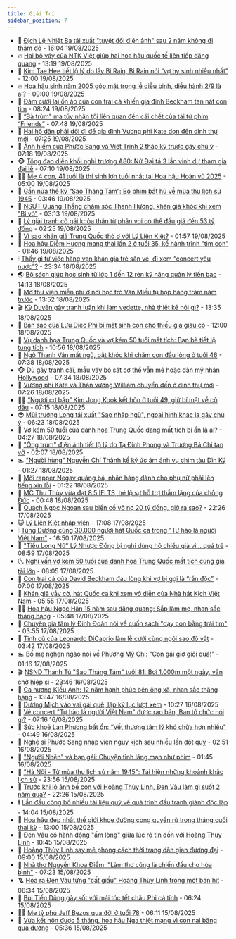 ```yaml
---
title: Giải Trí
sidebar_position: 7
---
```


<!-- dantri-giai-tri:START -->
- 🤩 [Địch Lệ Nhiệt Ba tái xuất &quot;tuyệt đối điện ảnh&quot; sau 2 năm không đi thảm đỏ](https://dantri.com.vn/giai-tri/dich-le-nhiet-ba-tai-xuat-tuyet-doi-dien-anh-sau-2-nam-khong-di-tham-do-20250819180144092.htm) - 16:04 19/08/2025
- 🔥 [Hai bộ váy của NTK Việt giúp hai hoa hậu quốc tế liên tiếp đăng quang](https://dantri.com.vn/giai-tri/hai-bo-vay-cua-ntk-viet-giup-hai-hoa-hau-quoc-te-lien-tiep-dang-quang-20250819170750378.htm) - 13:19 19/08/2025
- 🚀 [Kim Tae Hee tiết lộ lý do lấy Bi Rain, Bi Rain nói “vợ hy sinh nhiều nhất”](https://dantri.com.vn/giai-tri/kim-tae-hee-tiet-lo-ly-do-lay-bi-rain-bi-rain-noi-vo-hy-sinh-nhieu-nhat-20250819112440033.htm) - 12:00 19/08/2025
- 🔥 [Hoa hậu sinh năm 2005 góp mặt trong lễ diễu binh, diễu hành 2/9 là ai?](https://dantri.com.vn/giai-tri/hoa-hau-sinh-nam-2005-gop-mat-trong-le-dieu-binh-dieu-hanh-29-la-ai-20250819122118882.htm) - 09:00 19/08/2025
- 🌈 [Đám cưới lại ồn ào của con trai cả khiến gia đình Beckham tan nát con tim](https://dantri.com.vn/giai-tri/dam-cuoi-lai-on-ao-cua-con-trai-ca-khien-gia-dinh-beckham-tan-nat-con-tim-20250819122033563.htm) - 08:24 19/08/2025
- 📝 [“Bà trùm&quot; ma túy nhận tội liên quan đến cái chết của tài tử phim “Friends”](https://dantri.com.vn/giai-tri/ba-trum-ma-tuy-nhan-toi-lien-quan-den-cai-chet-cua-tai-tu-phim-friends-20250819131221107.htm) - 07:48 19/08/2025
- 💪 [Hai hộ dân phải dời đi để gia đình Vương phi Kate dọn đến dinh thự mới](https://dantri.com.vn/giai-tri/hai-ho-dan-phai-doi-di-de-gia-dinh-vuong-phi-kate-don-den-dinh-thu-moi-20250819121833250.htm) - 07:25 19/08/2025
- 🤡 [Ảnh hiếm của Phước Sang và Việt Trinh 2 thập kỷ trước gây chú ý](https://dantri.com.vn/giai-tri/anh-hiem-cua-phuoc-sang-va-viet-trinh-2-thap-ky-truoc-gay-chu-y-20250819094316592.htm) - 07:18 19/08/2025
- 🐵 [Tổng đạo diễn khối nghi trượng A80: Nữ Đại tá 3 lần vinh dự tham gia đại lễ](https://dantri.com.vn/giai-tri/tong-dao-dien-khoi-nghi-truong-a80-nu-dai-ta-3-lan-vinh-du-tham-gia-dai-le-20250819113009467.htm) - 07:10 19/08/2025
- 🧑‍🏫 [Mẹ 4 con, 41 tuổi là thí sinh lớn tuổi nhất tại Hoa hậu Hoàn vũ 2025](https://dantri.com.vn/giai-tri/me-4-con-41-tuoi-la-thi-sinh-lon-tuoi-nhat-tai-hoa-hau-hoan-vu-2025-20250819090441785.htm) - 05:00 19/08/2025
- 💂 [Gần nửa thế kỷ “Sao Tháng Tám”: Bộ phim bất hủ về mùa thu lịch sử 1945](https://dantri.com.vn/giai-tri/gan-nua-the-ky-sao-thang-tam-bo-phim-bat-hu-ve-mua-thu-lich-su-1945-20250819092453377.htm) - 03:46 19/08/2025
- 🤠 [NSƯT Quang Thắng chăm sóc Thanh Hương, khán giả khóc khi xem &quot;Bỉ vỏ&quot;](https://dantri.com.vn/giai-tri/nsut-quang-thang-cham-soc-thanh-huong-khan-gia-khoc-khi-xem-bi-vo-20250818123348180.htm) - 03:13 19/08/2025
- 🫶 [Lý giải tranh cô gái khỏa thân từ phân voi có thể đấu giá đến 53 tỷ đồng](https://dantri.com.vn/giai-tri/ly-giai-tranh-co-gai-khoa-than-tu-phan-voi-co-the-dau-gia-den-53-ty-dong-20250818232913161.htm) - 02:25 19/08/2025
- 🦏 [Vì sao khán giả Trung Quốc thờ ơ với Lý Liên Kiệt?](https://dantri.com.vn/giai-tri/vi-sao-khan-gia-trung-quoc-tho-o-voi-ly-lien-kiet-20250818214019931.htm) - 01:57 19/08/2025
- 🧰 [Hoa hậu Diễm Hương mang thai lần 2 ở tuổi 35, kể hành trình &quot;tìm con&quot;](https://dantri.com.vn/giai-tri/hoa-hau-diem-huong-mang-thai-lan-2-o-tuoi-35-ke-hanh-trinh-tim-con-20250819075304131.htm) - 01:46 19/08/2025
- 🕯 [Thấy gì từ việc hàng vạn khán giả trẻ săn vé, đi xem “concert yêu nước”?](https://dantri.com.vn/giai-tri/thay-gi-tu-viec-hang-van-khan-gia-tre-san-ve-di-xem-concert-yeu-nuoc-20250818114749088.htm) - 23:34 18/08/2025
- 🌏 [Bộ sách giúp học sinh từ lớp 1 đến 12 rèn kỹ năng quản lý tiền bạc](https://dantri.com.vn/giai-tri/bo-sach-giup-hoc-sinh-tu-lop-1-den-12-ren-ky-nang-quan-ly-tien-bac-20250818204258693.htm) - 14:13 18/08/2025
- 🌈 [Mở thư viện miễn phí ở nơi học trò Văn Miếu tụ họp hàng trăm năm trước](https://dantri.com.vn/giai-tri/mo-thu-vien-mien-phi-o-noi-hoc-tro-van-mieu-tu-hop-hang-tram-nam-truoc-20250818195009620.htm) - 13:52 18/08/2025
- 🎬 [Kỳ Duyên gây tranh luận khi làm vedette, nhà thiết kế nói gì?](https://dantri.com.vn/giai-tri/ky-duyen-gay-tranh-luan-khi-lam-vedette-nha-thiet-ke-noi-gi-20250818191415702.htm) - 13:35 18/08/2025
- 👀 [Bản sao của Lưu Diệc Phi bí mật sinh con cho thiếu gia giàu có](https://dantri.com.vn/giai-tri/ban-sao-cua-luu-diec-phi-bi-mat-sinh-con-cho-thieu-gia-giau-co-20250818105828833.htm) - 12:00 18/08/2025
- 🧰 [Vụ danh họa Trung Quốc và vợ kém 50 tuổi mất tích: Bạn bè tiết lộ tung tích](https://dantri.com.vn/giai-tri/vu-danh-hoa-trung-quoc-va-vo-kem-50-tuoi-mat-tich-ban-be-tiet-lo-tung-tich-20250818171629703.htm) - 10:56 18/08/2025
- 🧰 [Ngô Thanh Vân mất ngủ, bật khóc khi chăm con đầu lòng ở tuổi 46](https://dantri.com.vn/giai-tri/ngo-thanh-van-mat-ngu-bat-khoc-khi-cham-con-dau-long-o-tuoi-46-20250818123200177.htm) - 07:38 18/08/2025
- 🐵 [Dù gây tranh cãi, mẫu váy bó sát cơ thể vẫn mê hoặc dàn mỹ nhân Hollywood](https://dantri.com.vn/giai-tri/du-gay-tranh-cai-mau-vay-bo-sat-co-the-van-me-hoac-dan-my-nhan-hollywood-20250807175105538.htm) - 07:34 18/08/2025
- 🐘 [Vương phi Kate và Thân vương William chuyển đến ở dinh thự mới](https://dantri.com.vn/giai-tri/vuong-phi-kate-va-than-vuong-william-chuyen-den-o-dinh-thu-moi-20250817181630899.htm) - 07:26 18/08/2025
- 🧑‍💻 [“Người cơ bắp” Kim Jong Kook kết hôn ở tuổi 49, giữ bí mật về cô dâu](https://dantri.com.vn/giai-tri/nguoi-co-bap-kim-jong-kook-ket-hon-o-tuoi-49-giu-bi-mat-ve-co-dau-20250818112932180.htm) - 07:15 18/08/2025
- 😎 [Mũi trưởng Long tái xuất &quot;Sao nhập ngũ&quot;, ngoại hình khác lạ gây chú ý](https://dantri.com.vn/giai-tri/mui-truong-long-tai-xuat-sao-nhap-ngu-ngoai-hinh-khac-la-gay-chu-y-20250818114136671.htm) - 06:23 18/08/2025
- 🧰 [Vợ kém 50 tuổi của danh họa Trung Quốc đang mất tích bí ẩn là ai?](https://dantri.com.vn/giai-tri/vo-kem-50-tuoi-cua-danh-hoa-trung-quoc-dang-mat-tich-bi-an-la-ai-20250818093642827.htm) - 04:27 18/08/2025
- 🧰 [&quot;Ông trùm&quot; điện ảnh tiết lộ lý do Tạ Đình Phong và Trương Bá Chi tan vỡ](https://dantri.com.vn/giai-tri/ong-trum-dien-anh-tiet-lo-ly-do-ta-dinh-phong-va-truong-ba-chi-tan-vo-20250817194704590.htm) - 02:07 18/08/2025
- 🏊 [&quot;Người hùng&quot; Nguyễn Chí Thành kể ký ức ám ảnh vụ chìm tàu Dìn Ký](https://dantri.com.vn/giai-tri/nguoi-hung-nguyen-chi-thanh-ke-ky-uc-am-anh-vu-chim-tau-din-ky-20250818071426398.htm) - 01:27 18/08/2025
- 🌋 [Mời rapper Negav quảng bá, nhãn hàng dành cho phụ nữ phải lên tiếng xin lỗi](https://dantri.com.vn/giai-tri/moi-rapper-negav-quang-ba-nhan-hang-danh-cho-phu-nu-phai-len-tieng-xin-loi-20250818081429992.htm) - 01:22 18/08/2025
- 🔭 [MC Thu Thủy vừa đạt 8.5 IELTS, hé lộ sự hỗ trợ thầm lặng của chồng Đức](https://dantri.com.vn/giai-tri/mc-thu-thuy-vua-dat-85-ielts-he-lo-su-ho-tro-tham-lang-cua-chong-duc-20250814212008497.htm) - 00:48 18/08/2025
- 📝 [Quách Ngọc Ngoan sau biến cố vỡ nợ 20 tỷ đồng, giờ ra sao?](https://dantri.com.vn/giai-tri/quach-ngoc-ngoan-sau-bien-co-vo-no-20-ty-dong-gio-ra-sao-20250817104246626.htm) - 22:26 17/08/2025
- 😺 [Lý Liên Kiệt nhập viện](https://dantri.com.vn/giai-tri/ly-lien-kiet-nhap-vien-20250817223007541.htm) - 17:08 17/08/2025
- 🕯 [Tùng Dương cùng 30.000 người hát Quốc ca trong &quot;Tự hào là người Việt Nam&quot;](https://dantri.com.vn/giai-tri/tung-duong-cung-30000-nguoi-hat-quoc-ca-trong-tu-hao-la-nguoi-viet-nam-20250817233259634.htm) - 16:50 17/08/2025
- 🦄 [&quot;Tiểu Long Nữ&quot; Lý Nhược Đồng bị nghi dùng hộ chiếu giả vì... quá trẻ](https://dantri.com.vn/giai-tri/tieu-long-nu-ly-nhuoc-dong-bi-nghi-dung-ho-chieu-gia-vi-qua-tre-20250817115526350.htm) - 08:59 17/08/2025
- 🌜 [Nghi vấn vợ kém 50 tuổi của danh họa Trung Quốc mất tích cùng gia tài lớn](https://dantri.com.vn/giai-tri/nghi-van-vo-kem-50-tuoi-cua-danh-hoa-trung-quoc-mat-tich-cung-gia-tai-lon-20250817144706888.htm) - 08:05 17/08/2025
- 👹 [Con trai cả của David Beckham đau lòng khi vợ bị gọi là “rắn độc”](https://dantri.com.vn/giai-tri/con-trai-ca-cua-david-beckham-dau-long-khi-vo-bi-goi-la-ran-doc-20250817101240290.htm) - 07:00 17/08/2025
- 🚀 [Khán giả vẫy cờ, hát Quốc ca khi xem vở diễn của Nhà hát Kịch Việt Nam](https://dantri.com.vn/giai-tri/khan-gia-vay-co-hat-quoc-ca-khi-xem-vo-dien-cua-nha-hat-kich-viet-nam-20250817115418882.htm) - 05:55 17/08/2025
- 🧑‍💻 [Hoa hậu Ngọc Hân 15 năm sau đăng quang: Sắp làm mẹ, nhan sắc thăng hạng](https://dantri.com.vn/giai-tri/hoa-hau-ngoc-han-15-nam-sau-dang-quang-sap-lam-me-nhan-sac-thang-hang-20250817120727563.htm) - 05:48 17/08/2025
- 🦩 [Chuyên gia tâm lý Đinh Đoàn nói về cuốn sách &quot;dạy con bằng trái tim&quot;](https://dantri.com.vn/giai-tri/chuyen-gia-tam-ly-dinh-doan-noi-ve-cuon-sach-day-con-bang-trai-tim-20250817005802190.htm) - 03:55 17/08/2025
- 💫 [Tình cũ của Leonardo DiCaprio làm lễ cưới cùng ngôi sao đô vật](https://dantri.com.vn/giai-tri/tinh-cu-cua-leonardo-dicaprio-lam-le-cuoi-cung-ngoi-sao-do-vat-20250817102805367.htm) - 03:42 17/08/2025
- 🏊 [Bố mẹ nghẹn ngào nói về Phương Mỹ Chi: &quot;Con gái giờ giỏi quá!&quot;](https://dantri.com.vn/giai-tri/bo-me-nghen-ngao-noi-ve-phuong-my-chi-con-gai-gio-gioi-qua-20250817080556838.htm) - 01:16 17/08/2025
- 🎬 [NSND Thanh Tú &quot;Sao Tháng Tám&quot; tuổi 81: Bơi 1.000m một ngày, vẫn chờ hiệp sĩ](https://dantri.com.vn/giai-tri/nsnd-thanh-tu-sao-thang-tam-tuoi-81-boi-1000m-mot-ngay-van-cho-hiep-si-20250817011237642.htm) - 23:46 16/08/2025
- 💃 [Ca nương Kiều Anh: 12 năm hạnh phúc bên ông xã, nhan sắc thăng hạng](https://dantri.com.vn/giai-tri/ca-nuong-kieu-anh-12-nam-hanh-phuc-ben-ong-xa-nhan-sac-thang-hang-20250816142230225.htm) - 13:47 16/08/2025
- 🌊 [Dương Mịch vào vai gái quê, lập kỷ lục lượt xem](https://dantri.com.vn/giai-tri/duong-mich-vao-vai-gai-que-lap-ky-luc-luot-xem-20250816150652062.htm) - 10:27 16/08/2025
- 🧰 [Vé concert &quot;Tự hào là người Việt Nam&quot; được rao bán, Ban tổ chức nói gì?](https://dantri.com.vn/giai-tri/ve-concert-tu-hao-la-nguoi-viet-nam-duoc-rao-ban-ban-to-chuc-noi-gi-20250816132834773.htm) - 07:16 16/08/2025
- 🦣 [Sức khoẻ Lan Phương bất ổn: “Vết thương tâm lý khó chữa hơn nhiều&quot;](https://dantri.com.vn/giai-tri/suc-khoe-lan-phuong-bat-on-vet-thuong-tam-ly-kho-chua-hon-nhieu-20250816113001903.htm) - 04:49 16/08/2025
- 🥷 [Nghệ sĩ Phước Sang nhập viện nguy kịch sau nhiều lần đột quỵ](https://dantri.com.vn/giai-tri/nghe-si-phuoc-sang-nhap-vien-nguy-kich-sau-nhieu-lan-dot-quy-20250816093821723.htm) - 02:51 16/08/2025
- 🦏 [&quot;Người Nhện&quot; và bạn gái: Chuyện tình lãng mạn như phim](https://dantri.com.vn/giai-tri/nguoi-nhen-va-ban-gai-chuyen-tinh-lang-man-nhu-phim-20250815231045308.htm) - 01:45 16/08/2025
- 🫶 [&quot;Hà Nội - Từ mùa thu lịch sử năm 1945&quot;: Tái hiện những khoảnh khắc lịch sử](https://dantri.com.vn/giai-tri/ha-noi-tu-mua-thu-lich-su-nam-1945-tai-hien-nhung-khoanh-khac-lich-su-20250816002253865.htm) - 23:56 15/08/2025
- 💼 [Trước khi lộ ảnh bế con với Hoàng Thùy Linh, Đen Vâu làm gì suốt 2 năm qua?](https://dantri.com.vn/giai-tri/truoc-khi-lo-anh-be-con-voi-hoang-thuy-linh-den-vau-lam-gi-suot-2-nam-qua-20250815123457139.htm) - 22:26 15/08/2025
- 🕴 [Lần đầu công bố nhiều tài liệu quý về quá trình đấu tranh giành độc lập](https://dantri.com.vn/giai-tri/lan-dau-cong-bo-nhieu-tai-lieu-quy-ve-qua-trinh-dau-tranh-gianh-doc-lap-20250815192805017.htm) - 14:04 15/08/2025
- 🐲 [Hoa hậu đẹp nhất thế giới khoe đường cong quyến rũ trong tháng cuối thai kỳ](https://dantri.com.vn/giai-tri/hoa-hau-dep-nhat-the-gioi-khoe-duong-cong-quyen-ru-trong-thang-cuoi-thai-ky-20250814111153325.htm) - 13:00 15/08/2025
- 🐘 [Đen Vâu có hành động &quot;ấm lòng&quot; giữa lúc rộ tin đồn với Hoàng Thùy Linh](https://dantri.com.vn/giai-tri/den-vau-co-hanh-dong-am-long-giua-luc-ro-tin-don-voi-hoang-thuy-linh-20250815173909212.htm) - 10:45 15/08/2025
- 🤭 [Hoàng Thùy Linh say mê phong cách thời trang dân gian đương đại](https://dantri.com.vn/giai-tri/hoang-thuy-linh-say-me-phong-cach-thoi-trang-dan-gian-duong-dai-20250815111622725.htm) - 09:00 15/08/2025
- 💯 [Nhà thơ Nguyễn Khoa Điềm: &quot;Làm thơ cũng là chiến đấu cho hòa bình&quot;](https://dantri.com.vn/giai-tri/nha-tho-nguyen-khoa-diem-lam-tho-cung-la-chien-dau-cho-hoa-binh-20250815135524988.htm) - 07:23 15/08/2025
- 🪜 [Hóa ra Đen Vâu từng &quot;cất giấu&quot; Hoàng Thùy Linh trong một bản hit](https://dantri.com.vn/giai-tri/hoa-ra-den-vau-tung-cat-giau-hoang-thuy-linh-trong-mot-ban-hit-20250815105451704.htm) - 06:34 15/08/2025
- 👹 [Bùi Tiến Dũng gây sốt với mái tóc tết châu Phi cá tính](https://dantri.com.vn/giai-tri/bui-tien-dung-gay-sot-voi-mai-toc-tet-chau-phi-ca-tinh-20250815105712946.htm) - 06:24 15/08/2025
- 🧑‍🏫 [Mẹ tỷ phú Jeff Bezos qua đời ở tuổi 78](https://dantri.com.vn/giai-tri/me-ty-phu-jeff-bezos-qua-doi-o-tuoi-78-20250815123131974.htm) - 06:11 15/08/2025
- 🐘 [Vừa kết hôn được 5 tháng, hoa hậu Nga thiệt mạng vì con nai băng qua đường](https://dantri.com.vn/giai-tri/vua-ket-hon-duoc-5-thang-hoa-hau-nga-thiet-mang-vi-con-nai-bang-qua-duong-20250815113058002.htm) - 05:36 15/08/2025<!-- dantri-giai-tri:END -->

